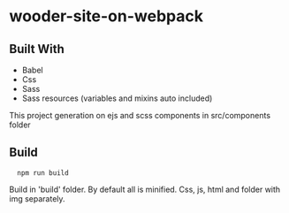 # wooder-site-on-webpack

## Built With
* Babel
* Css
* Sass
* Sass resources (variables and mixins auto included)


This project generation on ejs and scss components in src/components folder

## Build

```
  npm run build
```

Build in 'build' folder.
By default all is minified. Css, js, html and folder with img separately.
